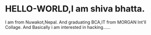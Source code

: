 # HELLO-WORLD,I am shiva bhatta. 
I am from Nuwakot,Nepal.
And graduating BCA,IT from MORGAN Int'll Collage.
And Basically i am interested in hacking......
